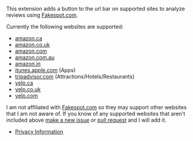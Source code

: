This extension adds a button to the url bar on supported sites to analyze reviews using [Fakespot.com](https://www.fakespot.com/).

Currently the following websites are supported:

* [amazon.ca](https://www.amazon.ca/)
* [amazon.co.uk](https://www.amazon.co.uk/)
* [amazon.com](https://www.amazon.com/)
* [amazon.com.au](https://www.amazon.com.au/)
* [amazon.in](https://www.amazon.in/)
* [itunes.apple.com](https://itunes.apple.com/) (Apps)
* [tripadvisor.com](https://www.tripadvisor.com/) (Attractions/Hotels/Restaurants)
* [yelp.ca](https://www.yelp.ca/)
* [yelp.co.uk](https://www.yelp.co.uk/)
* [yelp.com](https://www.yelp.com/)

I am not affiliated with [Fakespot.com](https://www.fakespot.com/) so they may support other websites that I am not aware of.  If you know of any supported websites that aren't included above [make a new issue](https://github.com/Aaron-P/FakespotReviewChecker/issues) or [pull request](https://github.com/Aaron-P/FakespotReviewChecker/pulls) and I will add it.

* [Privacy Information](https://raw.githubusercontent.com/Aaron-P/FakespotReviewChecker/master/PRIVACY)